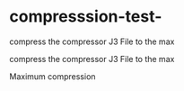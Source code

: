# compresssion-test-
compress the compressor J3 File  to the max


compress the compressor J3 File  to the max

Maximum compression
